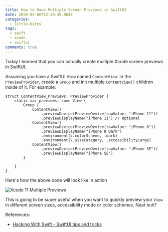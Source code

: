 ```yaml
---
title: How to Have Multiple Screen Previews in SwiftUI
date: 2020-04-06T12:39:36.964Z
categories:
  - little-bites
tags:
  - swift
  - xcode
  - swiftui
comments: true
---
```

Today I learned that you can actually create multiple Xcode screen previews in SwiftUI.

Assuming you have a SwiftUI `View` named `ContentView`. In the `PreviewProvider`, create a `Group` and init multiple `ContentView()` children inside of it. For example:

```
struct ContentView_Previews: PreviewProvider {
    static var previews: some View {
        Group {
            ContentView()
                .previewDevice(PreviewDevice(rawValue: "iPhone 11"))
                .previewDisplayName("iPhone 11") // Optional
            ContentView()
                .previewDevice(PreviewDevice(rawValue: "iPhone 8"))
                .previewDisplayName("iPhone 8 Dark")
                .environment(\.colorScheme, .dark)
                .environment(\.sizeCategory, .accessibilityLarge)
            ContentView()
                .previewDevice(PreviewDevice(rawValue: "iPhone SE"))
                .previewDisplayName("iPhone SE")
        }

    }
}
```

Here's how the above code will look like in action

![Xcode 11 Multiple Previews](/images/uploads/preview.gif)

This is going to be super useful when you want to quickly preview your `View` in different screen sizes, accessibility mode or color schemes. Neat huh?

References:
- [Hacking With Swift - SwiftUI tips and tricks](https://www.hackingwithswift.com/quick-start/swiftui/swiftui-tips-and-tricks)